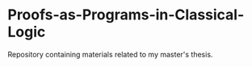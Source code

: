 # Proofs-as-Programs-in-Classical-Logic
 
Repository containing materials related to my master's thesis.
